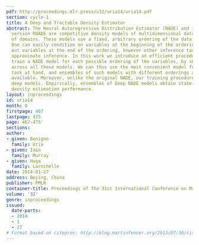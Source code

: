```yaml
---
pdf: http://proceedings.mlr.press/v32/uria14/uria14.pdf
section: cycle-1
title: A Deep and Tractable Density Estimator
abstract: The Neural Autoregressive Distribution Estimator (NADE) and its real-valued
  version RNADE are competitive density models of multidimensional data across a variety
  of domains. These models use a fixed, arbitrary ordering of the data  dimensions.
  One can easily condition on variables at the beginning of the ordering, and marginalize
  out variables at the end of the ordering, however other inference tasks require
  approximate inference. In this work we introduce an efficient procedure to simultaneously
  train a NADE model for each possible ordering of the variables, by sharing parameters
  across all these models. We can thus use the most convenient model for each inference
  task at hand, and ensembles of such models with different orderings are immediately
  available. Moreover, unlike the original NADE, our training procedure scales to
  deep models. Empirically, ensembles of Deep NADE models obtain state of the art
  density estimation performance.
layout: inproceedings
id: uria14
month: 0
firstpage: 467
lastpage: 475
page: 467-475
sections: 
author:
- given: Benigno
  family: Uria
- given: Iain
  family: Murray
- given: Hugo
  family: Larochelle
date: 2014-01-27
address: Bejing, China
publisher: PMLR
container-title: Proceedings of The 31st International Conference on Machine Learning
volume: '32'
genre: inproceedings
issued:
  date-parts:
  - 2014
  - 1
  - 27
# Format based on citeproc: http://blog.martinfenner.org/2013/07/30/citeproc-yaml-for-bibliographies/
---
```

